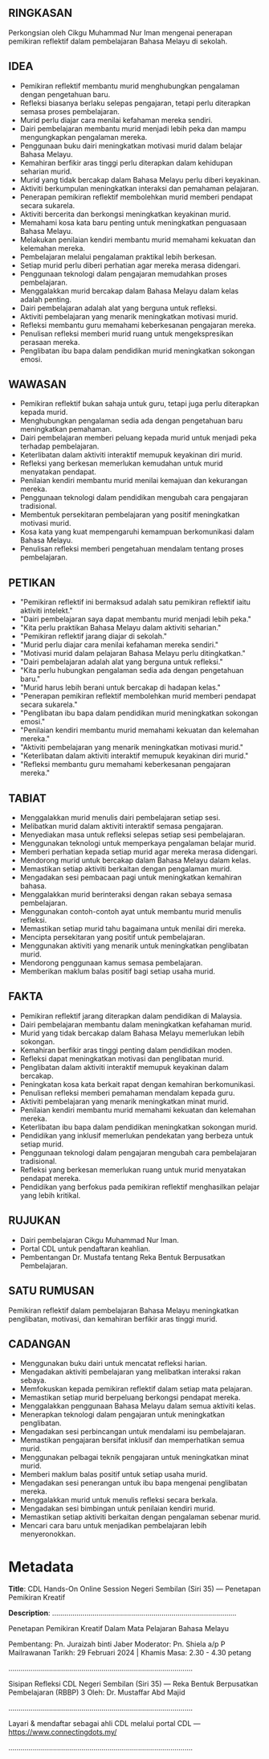 ## RINGKASAN
Perkongsian oleh Cikgu Muhammad Nur Iman mengenai penerapan pemikiran reflektif dalam pembelajaran Bahasa Melayu di sekolah.

## IDEA
- Pemikiran reflektif membantu murid menghubungkan pengalaman dengan pengetahuan baru.
- Refleksi biasanya berlaku selepas pengajaran, tetapi perlu diterapkan semasa proses pembelajaran.
- Murid perlu diajar cara menilai kefahaman mereka sendiri.
- Dairi pembelajaran membantu murid menjadi lebih peka dan mampu mengungkapkan pengalaman mereka.
- Penggunaan buku dairi meningkatkan motivasi murid dalam belajar Bahasa Melayu.
- Kemahiran berfikir aras tinggi perlu diterapkan dalam kehidupan seharian murid.
- Murid yang tidak bercakap dalam Bahasa Melayu perlu diberi keyakinan.
- Aktiviti berkumpulan meningkatkan interaksi dan pemahaman pelajaran.
- Penerapan pemikiran reflektif membolehkan murid memberi pendapat secara sukarela.
- Aktiviti bercerita dan berkongsi meningkatkan keyakinan murid.
- Memahami kosa kata baru penting untuk meningkatkan penguasaan Bahasa Melayu.
- Melakukan penilaian kendiri membantu murid memahami kekuatan dan kelemahan mereka.
- Pembelajaran melalui pengalaman praktikal lebih berkesan.
- Setiap murid perlu diberi perhatian agar mereka merasa didengari.
- Penggunaan teknologi dalam pengajaran memudahkan proses pembelajaran.
- Menggalakkan murid bercakap dalam Bahasa Melayu dalam kelas adalah penting.
- Dairi pembelajaran adalah alat yang berguna untuk refleksi.
- Aktiviti pembelajaran yang menarik meningkatkan motivasi murid.
- Refleksi membantu guru memahami keberkesanan pengajaran mereka.
- Penulisan refleksi memberi murid ruang untuk mengekspresikan perasaan mereka.
- Penglibatan ibu bapa dalam pendidikan murid meningkatkan sokongan emosi.

## WAWASAN
- Pemikiran reflektif bukan sahaja untuk guru, tetapi juga perlu diterapkan kepada murid.
- Menghubungkan pengalaman sedia ada dengan pengetahuan baru meningkatkan pemahaman.
- Dairi pembelajaran memberi peluang kepada murid untuk menjadi peka terhadap pembelajaran.
- Keterlibatan dalam aktiviti interaktif memupuk keyakinan diri murid.
- Refleksi yang berkesan memerlukan kemudahan untuk murid menyatakan pendapat.
- Penilaian kendiri membantu murid menilai kemajuan dan kekurangan mereka.
- Penggunaan teknologi dalam pendidikan mengubah cara pengajaran tradisional.
- Membentuk persekitaran pembelajaran yang positif meningkatkan motivasi murid.
- Kosa kata yang kuat mempengaruhi kemampuan berkomunikasi dalam Bahasa Melayu.
- Penulisan refleksi memberi pengetahuan mendalam tentang proses pembelajaran.

## PETIKAN
- "Pemikiran reflektif ini bermaksud adalah satu pemikiran reflektif iaitu aktiviti intelekt."
- "Dairi pembelajaran saya dapat membantu murid menjadi lebih peka."
- "Kita perlu praktikan Bahasa Melayu dalam aktiviti seharian."
- "Pemikiran reflektif jarang diajar di sekolah."
- "Murid perlu diajar cara menilai kefahaman mereka sendiri."
- "Motivasi murid dalam pelajaran Bahasa Melayu perlu ditingkatkan."
- "Dairi pembelajaran adalah alat yang berguna untuk refleksi."
- "Kita perlu hubungkan pengalaman sedia ada dengan pengetahuan baru."
- "Murid harus lebih berani untuk bercakap di hadapan kelas."
- "Penerapan pemikiran reflektif membolehkan murid memberi pendapat secara sukarela."
- "Penglibatan ibu bapa dalam pendidikan murid meningkatkan sokongan emosi."
- "Penilaian kendiri membantu murid memahami kekuatan dan kelemahan mereka."
- "Aktiviti pembelajaran yang menarik meningkatkan motivasi murid."
- "Keterlibatan dalam aktiviti interaktif memupuk keyakinan diri murid."
- "Refleksi membantu guru memahami keberkesanan pengajaran mereka."

## TABIAT
- Menggalakkan murid menulis dairi pembelajaran setiap sesi.
- Melibatkan murid dalam aktiviti interaktif semasa pengajaran.
- Menyediakan masa untuk refleksi selepas setiap sesi pembelajaran.
- Menggunakan teknologi untuk memperkaya pengalaman belajar murid.
- Memberi perhatian kepada setiap murid agar mereka merasa didengari.
- Mendorong murid untuk bercakap dalam Bahasa Melayu dalam kelas.
- Memastikan setiap aktiviti berkaitan dengan pengalaman murid.
- Mengadakan sesi pembacaan pagi untuk meningkatkan kemahiran bahasa.
- Menggalakkan murid berinteraksi dengan rakan sebaya semasa pembelajaran.
- Menggunakan contoh-contoh ayat untuk membantu murid menulis refleksi.
- Memastikan setiap murid tahu bagaimana untuk menilai diri mereka.
- Mencipta persekitaran yang positif untuk pembelajaran.
- Menggunakan aktiviti yang menarik untuk meningkatkan penglibatan murid.
- Mendorong penggunaan kamus semasa pembelajaran.
- Memberikan maklum balas positif bagi setiap usaha murid.

## FAKTA
- Pemikiran reflektif jarang diterapkan dalam pendidikan di Malaysia.
- Dairi pembelajaran membantu dalam meningkatkan kefahaman murid.
- Murid yang tidak bercakap dalam Bahasa Melayu memerlukan lebih sokongan.
- Kemahiran berfikir aras tinggi penting dalam pendidikan moden.
- Refleksi dapat meningkatkan motivasi dan penglibatan murid.
- Penglibatan dalam aktiviti interaktif memupuk keyakinan dalam bercakap.
- Peningkatan kosa kata berkait rapat dengan kemahiran berkomunikasi.
- Penulisan refleksi memberi pemahaman mendalam kepada guru.
- Aktiviti pembelajaran yang menarik meningkatkan minat murid.
- Penilaian kendiri membantu murid memahami kekuatan dan kelemahan mereka.
- Keterlibatan ibu bapa dalam pendidikan meningkatkan sokongan murid.
- Pendidikan yang inklusif memerlukan pendekatan yang berbeza untuk setiap murid.
- Penggunaan teknologi dalam pengajaran mengubah cara pembelajaran tradisional.
- Refleksi yang berkesan memerlukan ruang untuk murid menyatakan pendapat mereka.
- Pendidikan yang berfokus pada pemikiran reflektif menghasilkan pelajar yang lebih kritikal.

## RUJUKAN
- Dairi pembelajaran Cikgu Muhammad Nur Iman.
- Portal CDL untuk pendaftaran keahlian.
- Pembentangan Dr. Mustafa tentang Reka Bentuk Berpusatkan Pembelajaran.

## SATU RUMUSAN
Pemikiran reflektif dalam pembelajaran Bahasa Melayu meningkatkan penglibatan, motivasi, dan kemahiran berfikir aras tinggi murid.

## CADANGAN
- Menggunakan buku dairi untuk mencatat refleksi harian.
- Mengadakan aktiviti pembelajaran yang melibatkan interaksi rakan sebaya.
- Memfokuskan kepada pemikiran reflektif dalam setiap mata pelajaran.
- Memastikan setiap murid berpeluang berkongsi pendapat mereka.
- Menggalakkan penggunaan Bahasa Melayu dalam semua aktiviti kelas.
- Menerapkan teknologi dalam pengajaran untuk meningkatkan penglibatan.
- Mengadakan sesi perbincangan untuk mendalami isu pembelajaran.
- Memastikan pengajaran bersifat inklusif dan memperhatikan semua murid.
- Menggunakan pelbagai teknik pengajaran untuk meningkatkan minat murid.
- Memberi maklum balas positif untuk setiap usaha murid.
- Mengadakan sesi penerangan untuk ibu bapa mengenai penglibatan mereka.
- Menggalakkan murid untuk menulis refleksi secara berkala.
- Mengadakan sesi bimbingan untuk penilaian kendiri murid.
- Memastikan setiap aktiviti berkaitan dengan pengalaman sebenar murid.
- Mencari cara baru untuk menjadikan pembelajaran lebih menyeronokkan.

# Metadata
**Title**: CDL Hands-On Online Session Negeri Sembilan (Siri 35) — Penetapan Pemikiran Kreatif

**Description**: ...........................................................................................

 Penetapan Pemikiran Kreatif Dalam Mata Pelajaran Bahasa Melayu

Pembentang:  Pn. Juraizah binti Jaber
Moderator: Pn.  Shiela a/p P Mailrawanan
Tarikh: 29 Februari 2024  |   Khamis
Masa: 2.30  - 4.30 petang

...........................................................................................

Sisipan Refleksi CDL Negeri Sembilan (Siri 35) — Reka Bentuk Berpusatkan Pembelajaran (RBBP) 3
Oleh: Dr. Mustaffar Abd Majid

...........................................................................................

Layari & mendaftar sebagai ahli CDL melalui portal CDL — https://www.connectingdots.my/

...........................................................................................